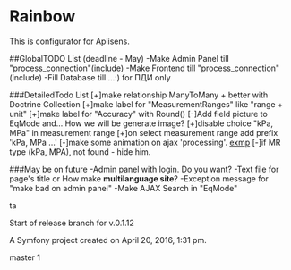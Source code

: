 Rainbow
=======
This is configurator for Aplisens.

##GlobalTODO List (deadline - May)
-Make Admin Panel till "process_connection"(include)
-Make Frontend till "process_connection"(include)
-Fill Database till ...:) for ПДИ only

###DetailedTodo List
[+]make relationship ManyToMany + better with Doctrine Collection
[+]make label for "MeasurementRanges" like "range + unit"
[+]make label for "Accuracy" with Round()
[-]Add field picture to EqMode and... How we will be generate image?
[+]disable choice "kPa, MPa" in measurement range 
[+]on select measurement range add prefix 'kPa, MPa ...'
[-]make some animation on ajax 'processing'. [exmp](http://stackoverflow.com/questions/2008507/jquery-ajax-request-wait-for-latest-request-to-finish)
[-]if MR type (kPa, MPA), not found - hide him. 


###May be on future
 -Admin panel with login. Do you want?
 -Text file for page's title or How make __multilanguage site__?
 -Exception message for "make bad on admin panel"
 -Make AJAX Search in "EqMode"

ta

Start of release branch for v.0.1.12

A Symfony project created on April 20, 2016, 1:31 pm.





master 1
